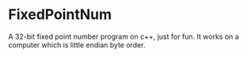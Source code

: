 # FixedPointNum

A 32-bit fixed point number program on c++, just for fun.
It works on a computer which is little endian byte order.
